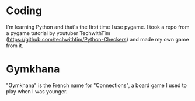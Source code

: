 # Coding
I'm learning Python and that's the first time I use pygame.
I took a repo from a pygame tutorial by youtuber TechwithTim (https://github.com/techwithtim/Python-Checkers) and made my own game from it.

# Gymkhana
"Gymkhana" is the French name for "Connections", a board game I used to play when I was younger.